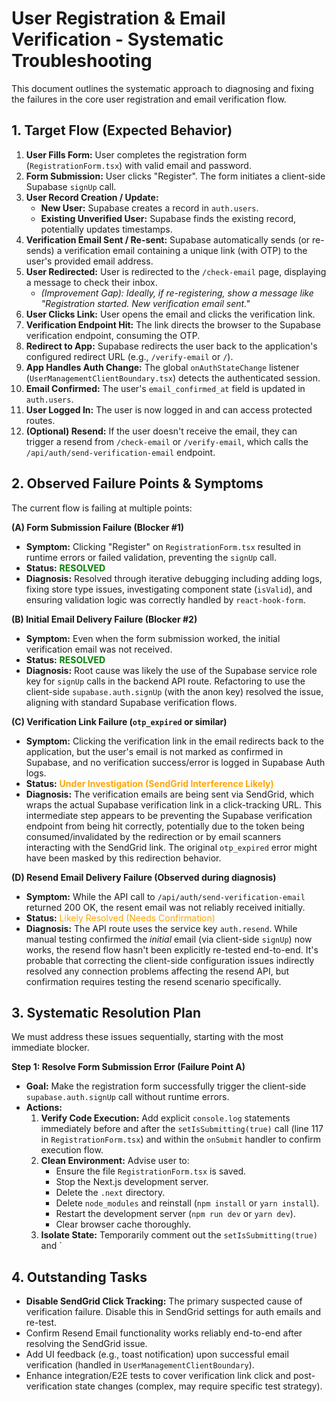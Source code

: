 # User Registration & Email Verification - Systematic Troubleshooting

This document outlines the systematic approach to diagnosing and fixing the failures in the core user registration and email verification flow.

## 1. Target Flow (Expected Behavior)

1.  **User Fills Form:** User completes the registration form (`RegistrationForm.tsx`) with valid email and password.
2.  **Form Submission:** User clicks "Register". The form initiates a client-side Supabase `signUp` call.
3.  **User Record Creation / Update:**
    *   **New User:** Supabase creates a record in `auth.users`.
    *   **Existing Unverified User:** Supabase finds the existing record, potentially updates timestamps.
4.  **Verification Email Sent / Re-sent:** Supabase automatically sends (or re-sends) a verification email containing a unique link (with OTP) to the user's provided email address.
5.  **User Redirected:** User is redirected to the `/check-email` page, displaying a message to check their inbox.
    *   *(Improvement Gap): Ideally, if re-registering, show a message like "Registration started. New verification email sent."* 
6.  **User Clicks Link:** User opens the email and clicks the verification link.
7.  **Verification Endpoint Hit:** The link directs the browser to the Supabase verification endpoint, consuming the OTP.
8.  **Redirect to App:** Supabase redirects the user back to the application's configured redirect URL (e.g., `/verify-email` or `/`).
9.  **App Handles Auth Change:** The global `onAuthStateChange` listener (`UserManagementClientBoundary.tsx`) detects the authenticated session.
10. **Email Confirmed:** The user's `email_confirmed_at` field is updated in `auth.users`.
11. **User Logged In:** The user is now logged in and can access protected routes.
12. **(Optional) Resend:** If the user doesn't receive the email, they can trigger a resend from `/check-email` or `/verify-email`, which calls the `/api/auth/send-verification-email` endpoint.

## 2. Observed Failure Points & Symptoms

The current flow is failing at multiple points:

**(A) Form Submission Failure (Blocker #1)**
*   **Symptom:** Clicking "Register" on `RegistrationForm.tsx` resulted in runtime errors or failed validation, preventing the `signUp` call.
*   **Status:** <span style="color:green; font-weight:bold;">RESOLVED</span>
*   **Diagnosis:** Resolved through iterative debugging including adding logs, fixing store type issues, investigating component state (`isValid`), and ensuring validation logic was correctly handled by `react-hook-form`.

**(B) Initial Email Delivery Failure (Blocker #2)**
*   **Symptom:** Even when the form submission worked, the initial verification email was not received.
*   **Status:** <span style="color:green; font-weight:bold;">RESOLVED</span>
*   **Diagnosis:** Root cause was likely the use of the Supabase service role key for `signUp` calls in the backend API route. Refactoring to use the client-side `supabase.auth.signUp` (with the anon key) resolved the issue, aligning with standard Supabase verification flows.

**(C) Verification Link Failure (`otp_expired` or similar)**
*   **Symptom:** Clicking the verification link in the email redirects back to the application, but the user's email is not marked as confirmed in Supabase, and no verification success/error is logged in Supabase Auth logs.
*   **Status:** <span style="color:orange; font-weight:bold;">Under Investigation (SendGrid Interference Likely)</span>
*   **Diagnosis:** The verification emails are being sent via SendGrid, which wraps the actual Supabase verification link in a click-tracking URL. This intermediate step appears to be preventing the Supabase verification endpoint from being hit correctly, potentially due to the token being consumed/invalidated by the redirection or by email scanners interacting with the SendGrid link. The original `otp_expired` error might have been masked by this redirection behavior.

**(D) Resend Email Delivery Failure (Observed during diagnosis)**
*   **Symptom:** While the API call to `/api/auth/send-verification-email` returned 200 OK, the resent email was not reliably received initially.
*   **Status:** <span style="color:orange;">Likely Resolved (Needs Confirmation)</span>
*   **Diagnosis:** The API route uses the service key `auth.resend`. While manual testing confirmed the *initial* email (via client-side `signUp`) now works, the resend flow hasn't been explicitly re-tested end-to-end. It's probable that correcting the client-side configuration issues indirectly resolved any connection problems affecting the resend API, but confirmation requires testing the resend scenario specifically.

## 3. Systematic Resolution Plan

We must address these issues sequentially, starting with the most immediate blocker.

**Step 1: Resolve Form Submission Error (Failure Point A)**
*   **Goal:** Make the registration form successfully trigger the client-side `supabase.auth.signUp` call without runtime errors.
*   **Actions:**
    1.  **Verify Code Execution:** Add explicit `console.log` statements immediately before and after the `setIsSubmitting(true)` call (line 117 in `RegistrationForm.tsx`) and within the `onSubmit` handler to confirm execution flow.
    2.  **Clean Environment:** Advise user to:
        *   Ensure the file `RegistrationForm.tsx` is saved.
        *   Stop the Next.js development server.
        *   Delete the `.next` directory.
        *   Delete `node_modules` and reinstall (`npm install` or `yarn install`).
        *   Restart the development server (`npm run dev` or `yarn dev`).
        *   Clear browser cache thoroughly.
    3.  **Isolate State:** Temporarily comment out the `setIsSubmitting(true)` and `

## 4. Outstanding Tasks
*   **Disable SendGrid Click Tracking:** The primary suspected cause of verification failure. Disable this in SendGrid settings for auth emails and re-test.
*   Confirm Resend Email functionality works reliably end-to-end after resolving the SendGrid issue.
*   Add UI feedback (e.g., toast notification) upon successful email verification (handled in `UserManagementClientBoundary`).
*   Enhance integration/E2E tests to cover verification link click and post-verification state changes (complex, may require specific test strategy).